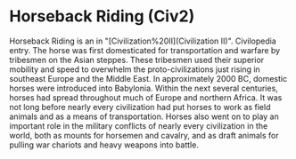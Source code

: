 # Horseback Riding (Civ2)

 Horseback Riding is an in "[Civilization%20II](Civilization II)".
Civilopedia entry.
The horse was first domesticated for transportation and warfare by tribesmen on the Asian steppes. These tribesmen used their superior mobility and speed to overwhelm the proto-civilizations just rising in southeast Europe and the Middle East. In approximately 2000 BC, domestic horses were introduced into Babylonia. Within the next several centuries, horses had spread throughout much of Europe and northern Africa. It was not long before nearly every civilization had put horses to work as field animals and as a means of transportation. Horses also went on to play an important role in the military conflicts of nearly every civilization in the world, both as mounts for horsemen and cavalry, and as draft animals for pulling war chariots and heavy weapons into battle. 